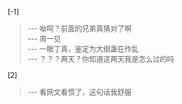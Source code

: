 
[-1] 
>--- 呦呵？前面的兄弟真猜对了啊<br>
>--- 周一见<br>
>--- 一眼丁真，鉴定为大纲蛊在作乱<br>
>--- ？？？两天？你知道这两天我是怎么过的吗<br>

[2] 
>--- 看网文看惯了，这句话我舒服<br>
